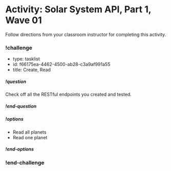 # Activity: Solar System API, Part 1, Wave 01

Follow directions from your classroom instructor for completing this activity.

<!-- prettier-ignore-start -->
### !challenge
* type: tasklist
* id: f66175ea-4462-4500-ab28-c3a9af991a55
* title: Create, Read
##### !question

Check off all the RESTful endpoints you created and tested.

##### !end-question
##### !options

* Read all planets
* Read one planet

##### !end-options
### !end-challenge
<!-- prettier-ignore-end -->